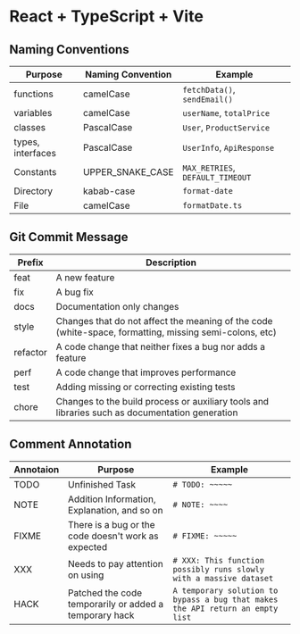 # React + TypeScript + Vite

## Naming Conventions

| Purpose | Naming Convention | Example |
| --- | --- | --- |
| functions | camelCase | `fetchData()`, `sendEmail()` |
| variables | camelCase | `userName`, `totalPrice` |
| classes | PascalCase | `User`, `ProductService` |
| types, interfaces | PascalCase | `UserInfo`, `ApiResponse` |
| Constants | UPPER_SNAKE_CASE | `MAX_RETRIES`, `DEFAULT_TIMEOUT` |
| Directory | kabab-case | `format-date` |
| File | camelCase | `formatDate.ts` |

## Git Commit Message

| Prefix | Description |
| --- | --- |
| feat | A new feature |
| fix | A bug fix |
| docs | Documentation only changes |
| style | Changes that do not affect the meaning of the code (white-space, formatting, missing semi-colons, etc) |
| refactor |  A code change that neither fixes a bug nor adds a feature |
| perf | A code change that improves performance |
| test |  Adding missing or correcting existing tests |
| chore | Changes to the build process or auxiliary tools and libraries such as documentation generation |

## Comment Annotation

| Annotaion | Purpose | Example |
| --- | --- | --- |
| TODO | Unfinished Task | `# TODO: ~~~~~` |
| NOTE | Addition Information, Explanation, and so on | `# NOTE: ~~~~` |
| FIXME | There is a bug or the code doesn't work as expected | `# FIXME: ~~~~~` |
| XXX | Needs to pay attention on using | `# XXX: This function possibly runs slowly with a massive dataset` |
| HACK | Patched the code temporarily or added a temporary hack | `A temporary solution to bypass a bug that makes the API return an empty list` |
